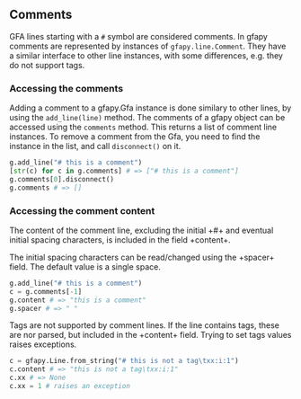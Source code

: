 ## Comments

GFA lines starting with a ```#``` symbol are considered comments.
In gfapy comments are represented by instances of ```gfapy.line.Comment```.
They have a similar interface to other line instances,
with some differences, e.g. they do not support tags.

### Accessing the comments

Adding a comment to a gfapy.Gfa instance is done similary to other lines, by using the
```add_line(line)``` method.  The comments of a gfapy object can be accessed
using the ```comments``` method. This returns a list of comment line
instances.  To remove a comment from the Gfa, you need to find the instance in
the list, and call ```disconnect()``` on it.

```python
g.add_line("# this is a comment")
[str(c) for c in g.comments] # => ["# this is a comment"]
g.comments[0].disconnect()
g.comments # => []
```

### Accessing the comment content

The content of the comment line, excluding the initial +#+ and eventual
initial spacing characters, is included in the field +content+.

The initial spacing characters can be read/changed using the +spacer+
field. The default value is a single space.

```python
g.add_line("# this is a comment")
c = g.comments[-1]
g.content # => "this is a comment"
g.spacer # => " "
```

Tags are not supported by comment lines. If the line contains tags,
these are nor parsed, but included in the +content+ field.
Trying to set tags values raises exceptions.

```python
c = gfapy.Line.from_string("# this is not a tag\txx:i:1")
c.content # => "this is not a tag\txx:i:1"
c.xx # => None
c.xx = 1 # raises an exception
```

